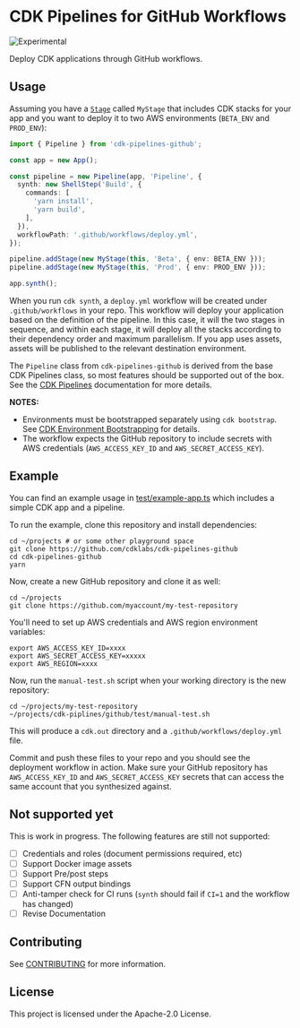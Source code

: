 # CDK Pipelines for GitHub Workflows

![Experimental](https://img.shields.io/badge/experimental-important.svg?style=for-the-badge)

Deploy CDK applications through GitHub workflows.

## Usage

Assuming you have a
[`Stage`](https://docs.aws.amazon.com/cdk/api/latest/docs/@aws-cdk_core.Stage.html)
called `MyStage` that includes CDK stacks for your app and you want to deploy it
to two AWS environments (`BETA_ENV` and `PROD_ENV`):

```ts
import { Pipeline } from 'cdk-pipelines-github';

const app = new App();

const pipeline = new Pipeline(app, 'Pipeline', {
  synth: new ShellStep('Build', {
    commands: [
      'yarn install',
      'yarn build',
    ],
  }),
  workflowPath: '.github/workflows/deploy.yml',
});

pipeline.addStage(new MyStage(this, 'Beta', { env: BETA_ENV }));
pipeline.addStage(new MyStage(this, 'Prod', { env: PROD_ENV }));

app.synth();
```

When you run `cdk synth`, a `deploy.yml` workflow will be created under
`.github/workflows` in your repo. This workflow will deploy your application
based on the definition of the pipeline. In this case, it will the two stages in
sequence, and within each stage, it will deploy all the stacks according to
their dependency order and maximum parallelism. If you app uses assets, assets
will be published to the relevant destination environment.

The `Pipeline` class from `cdk-pipelines-github` is derived from the base CDK
Pipelines class, so most features should be supported out of the box. See the
[CDK Pipelines](https://docs.aws.amazon.com/cdk/api/latest/docs/pipelines-readme.html)
documentation for more details.

**NOTES:**

* Environments must be bootstrapped separately using `cdk bootstrap`. See [CDK
  Environment
  Bootstrapping](https://docs.aws.amazon.com/cdk/api/latest/docs/pipelines-readme.html#cdk-environment-bootstrapping)
  for details.
* The workflow expects the GitHub repository to include secrets with AWS
  credentials (`AWS_ACCESS_KEY_ID` and `AWS_SECRET_ACCESS_KEY`).

## Example

You can find an example usage in [test/example-app.ts](./test/example-app.ts)
which includes a simple CDK app and a pipeline.

To run the example, clone this repository and install dependencies:

```shell
cd ~/projects # or some other playground space
git clone https://github.com/cdklabs/cdk-pipelines-github
cd cdk-pipelines-github
yarn
```

Now, create a new GitHub repository and clone it as well:

```shell
cd ~/projects
git clone https://github.com/myaccount/my-test-repository
```

You'll need to set up AWS credentials and AWS region environment variables:

```shell
export AWS_ACCESS_KEY_ID=xxxx
export AWS_SECRET_ACCESS_KEY=xxxxx
export AWS_REGION=xxxx
```

Now, run the `manual-test.sh` script when your working directory is the new repository:

```shell
cd ~/projects/my-test-repository
~/projects/cdk-piplines/github/test/manual-test.sh
```

This will produce a `cdk.out` directory and a `.github/workflows/deploy.yml` file.

Commit and push these files to your repo and you should see the deployment
workflow in action. Make sure your GitHub repository has `AWS_ACCESS_KEY_ID` and
`AWS_SECRET_ACCESS_KEY` secrets that can access the same account that you
synthesized against.

## Not supported yet

This is work in progress. The following features are still not supported:

* [ ] Credentials and roles (document permissions required, etc)
* [ ] Support Docker image assets
* [ ] Support Pre/post steps
* [ ] Support CFN output bindings
* [ ] Anti-tamper check for CI runs (`synth` should fail if `CI=1` and the workflow has changed)
* [ ] Revise Documentation

## Contributing

See [CONTRIBUTING](CONTRIBUTING.md) for more information.

## License

This project is licensed under the Apache-2.0 License.
